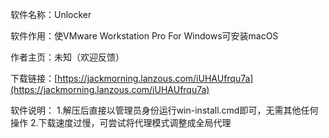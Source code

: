 软件名称：Unlocker

软件作用：使VMware Workstation Pro For Windows可安装macOS

作者主页：未知（欢迎反馈）

下载链接：[https://jackmorning.lanzous.com/iUHAUfrqu7a](https://jackmorning.lanzous.com/iUHAUfrqu7a)

软件说明：
1.解压后直接以管理员身份运行win-install.cmd即可，无需其他任何操作
2.下载速度过慢，可尝试将代理模式调整成全局代理
